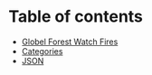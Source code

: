 # Table of contents

* [Globel Forest Watch Fires](README.md)
* [Categories](categories.md)
* [JSON](json.md)

